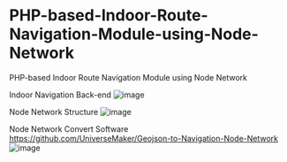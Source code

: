 # PHP-based-Indoor-Route-Navigation-Module-using-Node-Network
PHP-based Indoor Route Navigation Module using Node Network

Indoor Navigation Back-end
![image](https://github.com/UniverseMaker/PHP-based-Indoor-Route-Navigation-Module-using-Node-Network/assets/14816515/b0ee01c6-c94c-4062-903b-8c8528f10923)

Node Network Structure
![image](https://github.com/UniverseMaker/PHP-based-Indoor-Route-Navigation-Module-using-Node-Network/assets/14816515/c0c16c56-d021-4dcf-9fd2-ac93f22358ad)

Node Network Convert Software
https://github.com/UniverseMaker/Geojson-to-Navigation-Node-Network
![image](https://github.com/UniverseMaker/PHP-based-Indoor-Route-Navigation-Module-using-Node-Network/assets/14816515/d1a779cc-b7a7-4f93-95f9-5ce172cda0b2)
